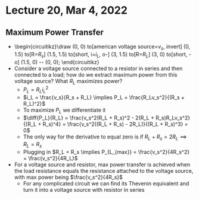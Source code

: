 # Lecture 20, Mar 4, 2022

## Maximum Power Transfer

* \begin{circuitikz}\draw (0, 0) to[american voltage source=$v_s$, invert] (0, 1.5) to[R=$R_s$] (1.5, 1.5) to[short, i=$i_L$, o-] (3, 1.5) to[R=$R_L$] (3, 0) to[short, -o] (1.5, 0) -- (0, 0); \end{circuitikz}
* Consider a voltage source connected to a resistor in series and then connected to a load; how do we extract maximum power from this voltage source? What $R_L$ maximizes power?
	* $P_L = R_Li_L^2$
	* $i_L = \frac{v_s}{R_s + R_L} \implies P_L = \frac{R_Lv_s^2}{(R_s + R_L)^2}$
	* To maximize $P_L$ we differentiate it
	* $\diff{P_L}{R_L} = \frac{v_s^2(R_L + R_s)^2 - 2(R_L + R_s)R_Lv_s^2}{(R_L + R_s)^4} = \frac{v_s^2((R_L + R_s) - 2R_L)}{(R_L + R_s)^3} = 0$
	* The only way for the derivative to equal zero is if $R_L + R_s = 2R_L \implies R_L = R_s$
	* Plugging in $R_L = R_s \implies P_{L_{max}} = \frac{v_s^2}{4R_s^2} = \frac{v_s^2}{4R_L}$
* For a voltage source and resistor, max power transfer is achieved when the load resistance equals the resistance attached to the voltage source, with max power being $\frac{v_s^2}{4R_s}$
	* For any complicated circuit we can find its Thevenin equivalent and turn it into a voltage source with resistor in series

